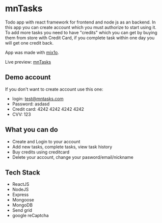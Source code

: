 # mnTasks

Todo app with react framework for frontend and node js as an backend. In this app you can create account which you must authorize to start using it. To add more tasks you need to have "credits" which you can get by buying them from store with Credit Card, if you complete task within one day you will get one credit back.

App was made with [mix1o].

Live preview: [mnTasks]

## Demo account
If you don't want to create account use this one:
* login: test@mntasks.com
* Password: asdasd
* Credit card: 4242 4242 4242 4242
* CVV: 123


## What you can do

- Create and Login to your account
- Add new tasks, complete tasks, view task history 
- Buy credits using creditcard
- Delete your account, change your pasword/email/nickname

## Tech Stack

- ReactJS
- NodeJS
- Express
- Mongoose
- MongoDB
- Send grid
- google reCaptcha

[mix1o]: https://github.com/mix1o
[mntasks]: https://mntasks.herokuapp.com/
